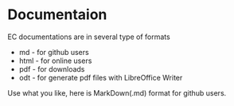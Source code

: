 # Documentaion

EC documentations are in several type of formats  

- md - for github users  
- html - for online users  
- pdf - for downloads  
- odt - for generate pdf files with LibreOffice Writer  

Use what you like, here is MarkDown(.md) format for github users.


